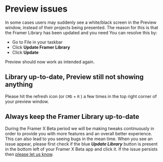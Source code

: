 # Preview issues

In some cases users may suddenly see a white/black screen in the Preview window, instead of their projects being presented. The reason for this is that the Framer Library has been updated and you need You can resolve this by:

* Go to File in your taskbar
* Click **Update Framer Library**
* Click **Update**

Preview should now work as intended again.

## Library up-to-date, Preview still not showing anything

Please hit the refresh icon \(or `CMD` + `R` \) a few times in the top right corner of your preview window.

## Always keep the Framer Library up-to-date

During the Framer X Beta period we will be making tweaks continuously in order to provide you with more features and an overall better experience. This can also lead to you seeing bugs in the mean time. When you see an issue appear, please first check if the blue _**Update Library**_ button is present in the bottom left of your Framer X Beta app and click it. If the issue persists then [please let us know](https://framer.gitbook.io/framer/introduction#getting-help-and-support).

